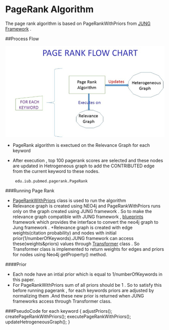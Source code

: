 PageRank Algorithm
====================

The page rank algorithm is based on PageRankWithPriors from [JUNG Framework][JUNG] . 

##Process Flow 

![alt tag](https://raw.githubusercontent.com/abhilashkoppula/PubmedCentral-Mining/master/docs/PR.jpg)

+ PageRank algorithm is exectued on the Relevance Graph for each keyword
+ After execution , top 100 pagerank scores are selected and these nodes are updated in Hetrogeneous graph to add the CONTRIBUTED edge from the current keyword to these nodes.

       edu.iub.pubmed.pagerank.PageRank

###Running Page Rank
+ [PageRankWithPriors][PageRankPriors] class is used to run the algorithm
+ Relevance graph is created using NEO4j and PageRankWithPriors runs only on the graph created using JUNG framework . So to make the relevance graph compatible with JUNG framework , [blueprints][blueprints] framework which provides the interface to convert the neo4j graph to Jung framework .
+Relevance graph is created with edge weights(citation probability) and nodes with initial prior(1/numberOfKeywords).JUNG framework can access these(weights&priors) values through [Transformer][transformer] class . So Transformer class is implemented to return weights for edges and priors for nodes using Neo4j getProperty() method.

####Prior
+ Each node have an intial prior which is equal to 1/numberOfKeywords in this paper.
+ For PageRankWithPriors sum of all priors should be 1 . So to satisfy this before running pagerank , for each keywords priors are adjusted by normalizing them .And these new prior is returned when JUNG frameworks access through Transformer class.

###PseudoCode
        for each keyword {
          adjustPriors();
          createPageRankWithPriors();
          executePageRankWithPriors();
          updateHetrogeneousGraph();
          }




[JUNG]:http://jung.sourceforge.net/
[PageRankPriors]:http://jung.sourceforge.net/doc/api/edu/uci/ics/jung/algorithms/scoring/PageRankWithPriors.html
[blueprints]:https://github.com/tinkerpop/blueprints/wiki
[transformer]:http://commons.apache.org/proper/commons-collections/javadocs/api-3.2.1/org/apache/commons/collections/Transformer.html

